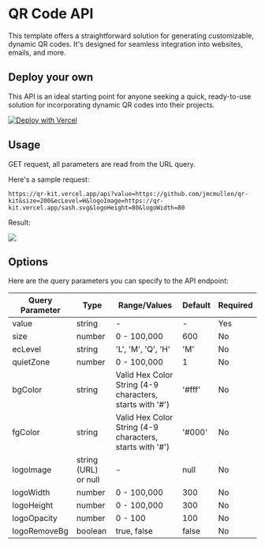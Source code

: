 # QR Code API

This template offers a straightforward solution for generating customizable, dynamic QR codes. It's designed for seamless integration into websites, emails, and more.

## Deploy your own

This API is an ideal starting point for anyone seeking a quick, ready-to-use solution for incorporating dynamic QR codes into their projects.

[![Deploy with Vercel](https://vercel.com/button)](https://vercel.com/new/clone?repository-url=https://github.com/jmcmullen/qr-codes/api&project-name=qr-codes-api&repository-name=qr-codes-api)

## Usage

GET request, all parameters are read from the URL query.

Here's a sample request:

```
https://qr-kit.vercel.app/api?value=https://github.com/jmcmullen/qr-kit&size=200&ecLevel=H&logoImage=https://qr-kit.vercel.app/sash.svg&logoHeight=80&logoWidth=80
```

Result:

![](https://qr-kit.vercel.app/api?value=https://github.com/jmcmullen/qr-kit&size=200&ecLevel=H&logoImage=https://qr-kit.vercel.app/sash.svg&logoHeight=80&logoWidth=80)

## Options

Here are the query parameters you can specify to the API endpoint:

| Query Parameter | Type                 | Range/Values                                             | Default | Required |
| --------------- | -------------------- | -------------------------------------------------------- | ------- | -------- |
| value           | string               | -                                                        | -       | Yes      |
| size            | number               | 0 - 100,000                                              | 600     | No       |
| ecLevel         | string               | 'L', 'M', 'Q', 'H'                                       | 'M'     | No       |
| quietZone       | number               | 0 - 100,000                                              | 1       | No       |
| bgColor         | string               | Valid Hex Color String (4-9 characters, starts with '#') | '#fff'  | No       |
| fgColor         | string               | Valid Hex Color String (4-9 characters, starts with '#') | '#000'  | No       |
| logoImage       | string (URL) or null | -                                                        | null    | No       |
| logoWidth       | number               | 0 - 100,000                                              | 300     | No       |
| logoHeight      | number               | 0 - 100,000                                              | 300     | No       |
| logoOpacity     | number               | 0 - 100                                                  | 100     | No       |
| logoRemoveBg    | boolean              | true, false                                              | false   | No       |
